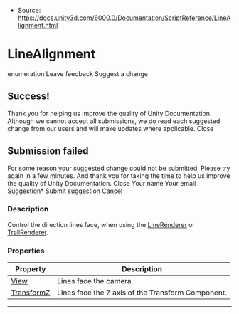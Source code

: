 * Source: https://docs.unity3d.com/6000.0/Documentation/ScriptReference/LineAlignment.html

# LineAlignment
enumeration
Leave feedback
Suggest a change
## Success!
Thank you for helping us improve the quality of Unity Documentation. Although we cannot accept all submissions, we do read each suggested change from our users and will make updates where applicable.
Close
## Submission failed
For some reason your suggested change could not be submitted. Please <a>try again</a> in a few minutes. And thank you for taking the time to help us improve the quality of Unity Documentation.
Close
Your name Your email Suggestion* Submit suggestion
Cancel
### Description
Control the direction lines face, when using the [LineRenderer](https://docs.unity3d.com/6000.0/Documentation/ScriptReference/LineRenderer.html) or [TrailRenderer](https://docs.unity3d.com/6000.0/Documentation/ScriptReference/TrailRenderer.html).
### Properties
Property | Description  
---|---  
[View](https://docs.unity3d.com/6000.0/Documentation/ScriptReference/LineAlignment.View.html) | Lines face the camera.  
[TransformZ](https://docs.unity3d.com/6000.0/Documentation/ScriptReference/LineAlignment.TransformZ.html) | Lines face the Z axis of the Transform Component.  
* * *
